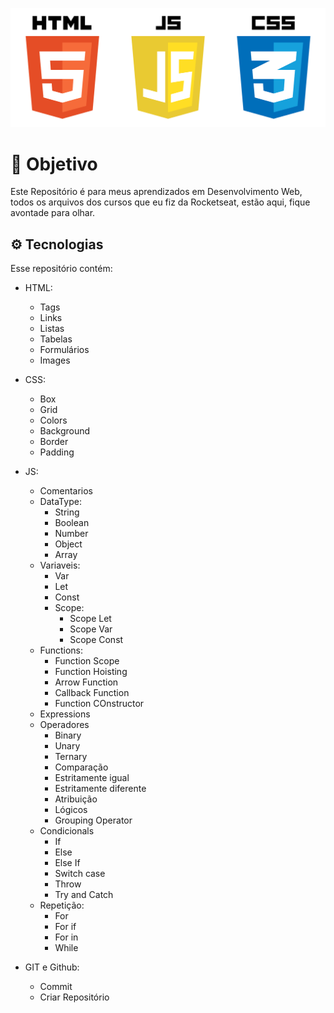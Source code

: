 <p align="center">
  <img src="./assets/html.png" alt="HTML, CSS, JS" widht="100%">
</p>

# 🎯 Objetivo 
Este Repositório é para meus aprendizados em Desenvolvimento Web, todos os arquivos dos cursos que eu fiz da Rocketseat, estão aqui, fique avontade para olhar.

## ⚙️ Tecnologias 
Esse repositório contém:
- HTML:
  - Tags
  - Links
  - Listas
  - Tabelas
  - Formulários
  - Images

- CSS:
  - Box
  - Grid
  - Colors
  - Background
  - Border
  - Padding

- JS:
  - Comentarios
  - DataType:
    - String
    - Boolean
    - Number
    - Object
    - Array
  - Variaveis:
    - Var
    - Let
    - Const
    - Scope:
      - Scope Let
      - Scope Var
      - Scope Const
  - Functions:
    - Function Scope
    - Function Hoisting
    - Arrow Function
    - Callback Function
    - Function COnstructor
  - Expressions 
  - Operadores
    - Binary
    - Unary
    - Ternary
    - Comparação 
    - Estritamente igual 
    - Estritamente diferente
    - Atribuição
    - Lógicos
    - Grouping Operator
  - Condicionals
    - If
    - Else
    - Else If
    - Switch case
    - Throw
    - Try and Catch
  - Repetição:
    - For 
    - For if 
    - For in
    - While
- GIT e Github:
  - Commit
  - Criar Repositório

